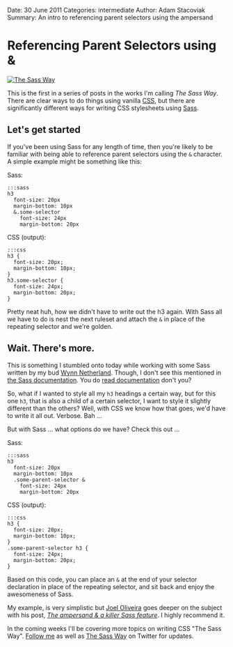 Date: 30 June 2011
Categories: intermediate
Author: Adam Stacoviak
Summary: An intro to referencing parent selectors using the ampersand

# Referencing Parent Selectors using &

<a href="http://twitter.com/thesassway"><img class="right" src="/base/images/sass.gif" alt="The Sass Way" /></a>

This is the first in a series of posts in the works I'm calling _The Sass Way_. There are clear ways to do things using vanilla [CSS](http://www.w3.org/Style/CSS/), but there are significantly different ways for writing CSS stylesheets using [Sass](http://sass-lang.com/).


## Let's get started

If you've been using Sass for any length of time, then you're likely to be familiar with being able to reference parent selectors using the `&` character. A simple example might be something like this:

Sass:

    :::sass
    h3
      font-size: 20px
      margin-bottom: 10px
      &.some-selector
        font-size: 24px
        margin-bottom: 20px

CSS (output):

    :::css
    h3 {
      font-size: 20px;
      margin-bottom: 10px;
    }
    h3.some-selector {
      font-size: 24px;
      margin-bottom: 20px;
    }

Pretty neat huh, how we didn't have to write out the h3 again. With Sass all we have to do is nest the next ruleset and attach the `&` in place of the repeating selector and we're golden.

## Wait. There's more.

This is something I stumbled onto today while working with some Sass written by my bud [Wynn Netherland](http://wynnnetherland.com/). Though, I don't see this mentioned in [the Sass documentation](http://sass-lang.com/docs/yardoc/file.SASS_REFERENCE.html#referencing_parent_selectors_). You do [read documentation](http://en.wikipedia.org/wiki/RTFM) don't you?

So, what if I wanted to style all my `h3` headings a certain way, but for this one `h3`, that is also a child of a certain selector, I want to style it slightly different than the others? Well, with CSS we know how that goes, we'd have to write it all out. Verbose. Bah ...

But with Sass ... what options do we have? Check this out ...

Sass:

    :::sass
    h3
      font-size: 20px
      margin-bottom: 10px
      .some-parent-selector &
        font-size: 24px
        margin-bottom: 20px

CSS (output):

    :::css
    h3 {
      font-size: 20px;
      margin-bottom: 10px;
    }
    .some-parent-selector h3 {
      font-size: 24px;
      margin-bottom: 20px;
    }

Based on this code, you can place an `&` at the end of your selector declaration in place of the repeating selector, and sit back and enjoy the awesomeness of Sass.

My example, is very simplistic but [Joel Oliveira](https://twitter.com/jayroh) goes deeper on the subject with his post, [_The ampersand &amp; a killer Sass feature_](http://joeloliveira.com/2011/06/28/the-ampersand-a-killer-sass-feature/). I highly recommend it.

In the coming weeks I'll be covering more topics on writing CSS "The Sass Way". [Follow me](http://twitter.com/adamstac) as well as [The Sass Way](http://twitter.com/thesassway) on Twitter for updates.
